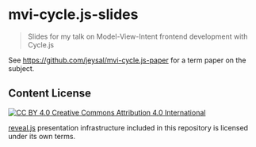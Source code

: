 # mvi-cycle.js-slides

> Slides for my talk on Model-View-Intent frontend development with Cycle.js

See https://github.com/jeysal/mvi-cycle.js-paper for a term paper on the subject.

## Content License

[![CC BY 4.0](https://licensebuttons.net/l/by/4.0/80x15.png) Creative Commons Attribution 4.0 International](https://creativecommons.org/licenses/by/4.0/)

[reveal.js](https://github.com/hakimel/reveal.js) presentation infrastructure included in this repository is licensed under its own terms.
